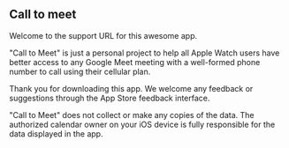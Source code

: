 ## Call to meet

Welcome to the support URL for this awesome app.

"Call to Meet" is just a personal project to help all Apple Watch users have better access to any Google Meet meeting with a well-formed phone number to call using their cellular plan.


Thank you for downloading this app. We welcome any feedback or suggestions through the App Store feedback interface.

"Call to Meet" does not collect or make any copies of the data. The authorized calendar owner on your iOS device is fully responsible for the data displayed in the app.
